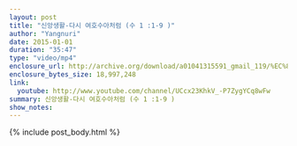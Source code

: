 ```yaml
---
layout: post
title: "신앙생활-다시 여호수아처럼 (수 1 :1-9 )"
author: "Yangnuri"
date: 2015-01-01
duration: "35:47"
type: "video/mp4"
enclosure_url: http://archive.org/download/a01041315591_gmail_119/%EC%8B%A0%EC%95%99%EC%83%9D%ED%99%9C-%EB%8B%A4%EC%8B%9C%20%EC%97%AC%ED%98%B8%EC%88%98%EC%95%84%EC%B2%98%EB%9F%BC%20%20%EC%88%981_1-9.mp4
enclosure_bytes_size: 18,997,248
link:
  youtube: http://www.youtube.com/channel/UCcx23KhkV_-P7ZygYCq8wFw
summary: 신앙생활-다시 여호수아처럼 (수 1 :1-9 )
show_notes:
---
```


{% include post_body.html %}
